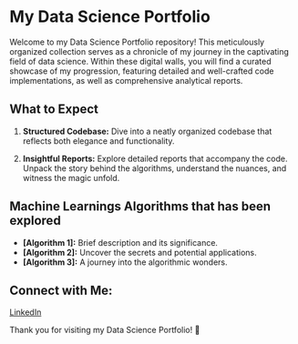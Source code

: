 # My Data Science Portfolio

Welcome to my Data Science Portfolio repository! This meticulously organized collection serves as a chronicle of my journey in the captivating field of data science. Within these digital walls, you will find a curated showcase of my progression, featuring detailed and well-crafted code implementations, as well as comprehensive analytical reports.

## What to Expect

1. **Structured Codebase:**
   Dive into a neatly organized codebase that reflects both elegance and functionality. 

2. **Insightful Reports:**
   Explore detailed reports that accompany the code. Unpack the story behind the algorithms, understand the nuances, and witness the magic unfold.

## Machine Learnings Algorithms that has been explored

- **[Algorithm 1]:** Brief description and its significance.
- **[Algorithm 2]:** Uncover the secrets and potential applications.
- **[Algorithm 3]:** A journey into the algorithmic wonders.


## Connect with Me:
[LinkedIn](https://www.linkedin.com/in/mariasgergely/)

Thank you for visiting my Data Science Portfolio! 🚀

